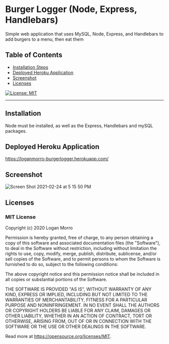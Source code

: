 # Burger Logger (Node, Express, Handlebars)
Simple web application that uses MySQL, Node, Express, and Handlebars to add burgers to a menu, then eat them

## Table of Contents
- [Installation Steps](#installation)
- [Deployed Heroku Application](#deployed-heroku-application)
- [Screenshot](#screenshot)
- [Licenses](#licenses)

[![License: MIT](https://img.shields.io/badge/License-MIT-yellow.svg)](https://opensource.org/licenses/MIT)

---
## Installation 
Node must be installed, as well as the Express, Handlebars and mySQL packages.

## Deployed Heroku Application
https://loganmorro-burgerlogger.herokuapp.com/

## Screenshot
![Screen Shot 2021-02-24 at 5 15 50 PM](https://user-images.githubusercontent.com/68932638/109073160-04bb8d80-76c4-11eb-9878-4d7c117298c9.png)

## Licenses
### MIT License

Copyright (c) 2020 Logan Morro

Permission is hereby granted, free of charge, to any person obtaining a copy of this software and associated documentation files (the "Software"), to deal in the Software without restriction, including without limitation the rights to use, copy, modify, merge, publish, distribute, sublicense, and/or sell copies of the Software, and to permit persons to whom the Software is furnished to do so, subject to the following conditions:

The above copyright notice and this permission notice shall be included in all copies or substantial portions of the Software.

THE SOFTWARE IS PROVIDED "AS IS", WITHOUT WARRANTY OF ANY KIND, EXPRESS OR IMPLIED, INCLUDING BUT NOT LIMITED TO THE WARRANTIES OF MERCHANTABILITY, FITNESS FOR A PARTICULAR PURPOSE AND NONINFRINGEMENT. IN NO EVENT SHALL THE AUTHORS OR COPYRIGHT HOLDERS BE LIABLE FOR ANY CLAIM, DAMAGES OR OTHER LIABILITY, WHETHER IN AN ACTION OF CONTRACT, TORT OR OTHERWISE, ARISING FROM, OUT OF OR IN CONNECTION WITH THE SOFTWARE OR THE USE OR OTHER DEALINGS IN THE SOFTWARE.

Read more at <https://opensource.org/licenses/MIT>.
